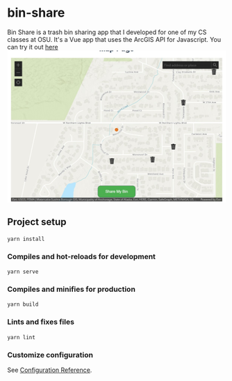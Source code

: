 # bin-share
Bin Share is a trash bin sharing app that I developed for one of my CS classes at OSU. 
It's a Vue app that uses the ArcGIS API for Javascript. 
You can try it out <a href="https://trashbin-share.web.app/"> here</a> <br>
<img src="https://github.com/rjamesak/Assets/blob/main/BinShareMapScreen.jpg"/>

## Project setup
```
yarn install
```

### Compiles and hot-reloads for development
```
yarn serve
```

### Compiles and minifies for production
```
yarn build
```

### Lints and fixes files
```
yarn lint
```

### Customize configuration
See [Configuration Reference](https://cli.vuejs.org/config/).

